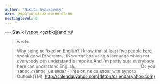 ```yaml
---
author: "Nikita Ayzikovsky"
date: 2003-06-01T22:00:00+00:00
nestinglevel: 0
---
```

\---
 Slavik Ivanov <[gzrbk@land.ru](mailto://gzrbk@land.ru)\
> wrote:

> Why being so fixed on English? I know that at least five people here speak
> good Esperanto. ;)Nevertheless using a language which not everybody can understand is impolite.And I'm pretty sure everybody here can understand English.\_\_\_\_\_\_\_\_\_\_\_\_\_\_\_\_\_\_\_\_\_\_\_\_\_\_\_\_\_\_\_\_\_\_Do you Yahoo!?Yahoo! Calendar - Free online calendar with sync to Outlook(TM).[http://calendar.yahoo.com](http://calendar.yahoo.com)